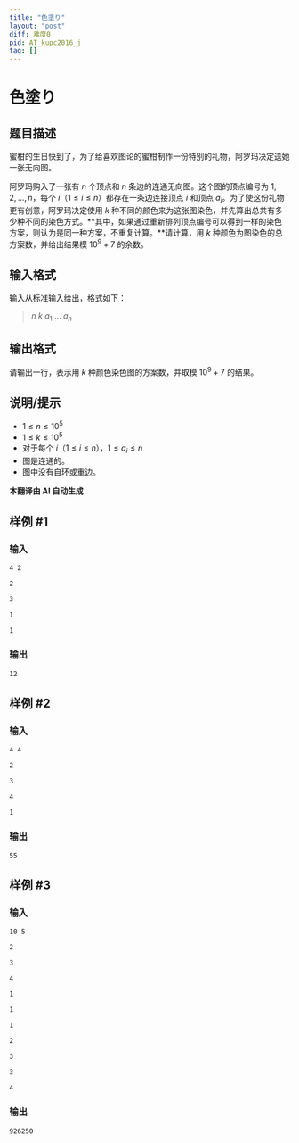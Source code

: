```yaml
---
title: "色塗り"
layout: "post"
diff: 难度0
pid: AT_kupc2016_j
tag: []
---
```


# 色塗り

## 题目描述

蜜柑的生日快到了，为了给喜欢图论的蜜柑制作一份特别的礼物，阿罗玛决定送她一张无向图。

阿罗玛购入了一张有 $n$ 个顶点和 $n$ 条边的连通无向图。这个图的顶点编号为 $1, 2, \ldots, n$，每个 $i$（$1 \leq i \leq n$）都存在一条边连接顶点 $i$ 和顶点 $a_i$。为了使这份礼物更有创意，阿罗玛决定使用 $k$ 种不同的颜色来为这张图染色，并先算出总共有多少种不同的染色方式。**其中，如果通过重新排列顶点编号可以得到一样的染色方案，则认为是同一种方案，不重复计算。**请计算，用 $k$ 种颜色为图染色的总方案数，并给出结果模 $10^9 + 7$ 的余数。

## 输入格式

输入从标准输入给出，格式如下：

> $n$ $k$ $a_1$ $\ldots$ $a_n$

## 输出格式

请输出一行，表示用 $k$ 种颜色染色图的方案数，并取模 $10^9 + 7$ 的结果。

## 说明/提示

- $1 \leq n \leq 10^5$
- $1 \leq k \leq 10^5$
- 对于每个 $i$（$1 \leq i \leq n$），$1 \leq a_i \leq n$
- 图是连通的。
- 图中没有自环或重边。

 **本翻译由 AI 自动生成**

## 样例 #1

### 输入

```
4 2
2
3
1
1
```

### 输出

```
12
```

## 样例 #2

### 输入

```
4 4
2
3
4
1
```

### 输出

```
55
```

## 样例 #3

### 输入

```
10 5
2
3
4
1
1
1
2
3
3
4
```

### 输出

```
926250
```

